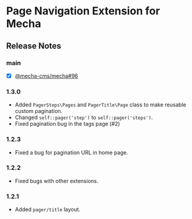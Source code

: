 Page Navigation Extension for Mecha
===================================

Release Notes
-------------

### main

 - [x] [@mecha-cms/mecha#96](https://github.com/mecha-cms/mecha/issues/96)

### 1.3.0

 - Added `PagerSteps\Pages` and `PagerTitle\Page` class to make reusable custom pagination.
 - Changed `self::pager('step')` to `self::pager('steps')`.
 - Fixed pagination bug in the tags page (#2)

### 1.2.3

 - Fixed a bug for pagination URL in home page.

### 1.2.2

 - Fixed bugs with other extensions.

### 1.2.1

 - Added `pager/title` layout.
